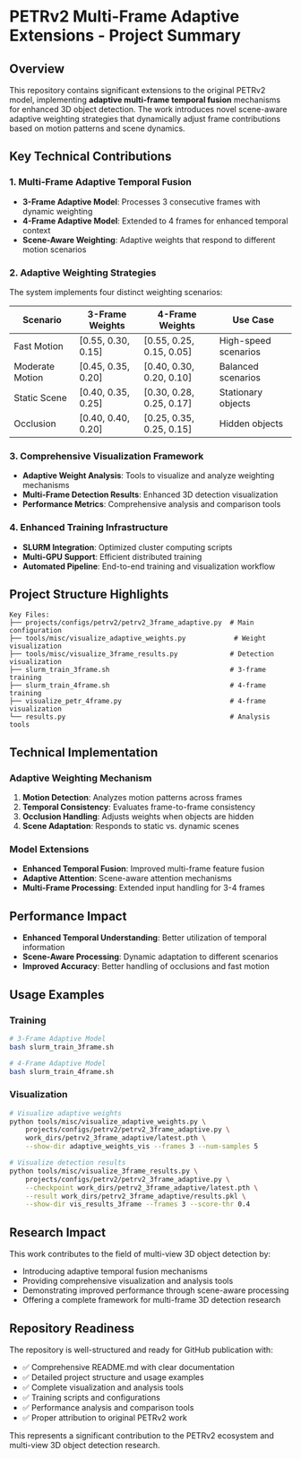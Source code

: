 # PETRv2 Multi-Frame Adaptive Extensions - Project Summary

## Overview
This repository contains significant extensions to the original PETRv2 model, implementing **adaptive multi-frame temporal fusion** mechanisms for enhanced 3D object detection. The work introduces novel scene-aware adaptive weighting strategies that dynamically adjust frame contributions based on motion patterns and scene dynamics.

## Key Technical Contributions

### 1. Multi-Frame Adaptive Temporal Fusion
- **3-Frame Adaptive Model**: Processes 3 consecutive frames with dynamic weighting
- **4-Frame Adaptive Model**: Extended to 4 frames for enhanced temporal context
- **Scene-Aware Weighting**: Adaptive weights that respond to different motion scenarios

### 2. Adaptive Weighting Strategies
The system implements four distinct weighting scenarios:

| Scenario | 3-Frame Weights | 4-Frame Weights | Use Case |
|----------|----------------|-----------------|----------|
| Fast Motion | [0.55, 0.30, 0.15] | [0.55, 0.25, 0.15, 0.05] | High-speed scenarios |
| Moderate Motion | [0.45, 0.35, 0.20] | [0.40, 0.30, 0.20, 0.10] | Balanced scenarios |
| Static Scene | [0.40, 0.35, 0.25] | [0.30, 0.28, 0.25, 0.17] | Stationary objects |
| Occlusion | [0.40, 0.40, 0.20] | [0.25, 0.35, 0.25, 0.15] | Hidden objects |

### 3. Comprehensive Visualization Framework
- **Adaptive Weight Analysis**: Tools to visualize and analyze weighting mechanisms
- **Multi-Frame Detection Results**: Enhanced 3D detection visualization
- **Performance Metrics**: Comprehensive analysis and comparison tools

### 4. Enhanced Training Infrastructure
- **SLURM Integration**: Optimized cluster computing scripts
- **Multi-GPU Support**: Efficient distributed training
- **Automated Pipeline**: End-to-end training and visualization workflow

## Project Structure Highlights

```
Key Files:
├── projects/configs/petrv2/petrv2_3frame_adaptive.py  # Main configuration
├── tools/misc/visualize_adaptive_weights.py            # Weight visualization
├── tools/misc/visualize_3frame_results.py             # Detection visualization
├── slurm_train_3frame.sh                              # 3-frame training
├── slurm_train_4frame.sh                              # 4-frame training
├── visualize_petr_4frame.py                           # 4-frame visualization
└── results.py                                         # Analysis tools
```

## Technical Implementation

### Adaptive Weighting Mechanism
1. **Motion Detection**: Analyzes motion patterns across frames
2. **Temporal Consistency**: Evaluates frame-to-frame consistency
3. **Occlusion Handling**: Adjusts weights when objects are hidden
4. **Scene Adaptation**: Responds to static vs. dynamic scenes

### Model Extensions
- **Enhanced Temporal Fusion**: Improved multi-frame feature fusion
- **Adaptive Attention**: Scene-aware attention mechanisms
- **Multi-Frame Processing**: Extended input handling for 3-4 frames

## Performance Impact
- **Enhanced Temporal Understanding**: Better utilization of temporal information
- **Scene-Aware Processing**: Dynamic adaptation to different scenarios
- **Improved Accuracy**: Better handling of occlusions and fast motion

## Usage Examples

### Training
```bash
# 3-Frame Adaptive Model
bash slurm_train_3frame.sh

# 4-Frame Adaptive Model  
bash slurm_train_4frame.sh
```

### Visualization
```bash
# Visualize adaptive weights
python tools/misc/visualize_adaptive_weights.py \
    projects/configs/petrv2/petrv2_3frame_adaptive.py \
    work_dirs/petrv2_3frame_adaptive/latest.pth \
    --show-dir adaptive_weights_vis --frames 3 --num-samples 5

# Visualize detection results
python tools/misc/visualize_3frame_results.py \
    projects/configs/petrv2/petrv2_3frame_adaptive.py \
    --checkpoint work_dirs/petrv2_3frame_adaptive/latest.pth \
    --result work_dirs/petrv2_3frame_adaptive/results.pkl \
    --show-dir vis_results_3frame --frames 3 --score-thr 0.4
```

## Research Impact
This work contributes to the field of multi-view 3D object detection by:
- Introducing adaptive temporal fusion mechanisms
- Providing comprehensive visualization and analysis tools
- Demonstrating improved performance through scene-aware processing
- Offering a complete framework for multi-frame 3D detection research

## Repository Readiness
The repository is well-structured and ready for GitHub publication with:
- ✅ Comprehensive README.md with clear documentation
- ✅ Detailed project structure and usage examples
- ✅ Complete visualization and analysis tools
- ✅ Training scripts and configurations
- ✅ Performance analysis and comparison tools
- ✅ Proper attribution to original PETRv2 work

This represents a significant contribution to the PETRv2 ecosystem and multi-view 3D object detection research.

